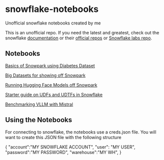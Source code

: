 # snowflake-notebooks
Unofficial snowflake notebooks created by me

This is an unofficial repo. If you need the latest and greatest, check out the snowflake [documentation](https://docs.snowflake.com/) or their [official repos](https://github.com/snowflakedb) or [Snowflake labs repo](https://github.com/Snowflake-Labs/).

## Notebooks

[Basics of Snowpark using Diabetes Dataset](SnowPark_Basics_Diabetes/Snowpark_For_Python_ML_Diabetes.ipynb)  

[Big Datasets for showing off Snowpark](BigData_Demo/xgboost_tpcds.ipynb) 

[Running Hugging Face Models off Snowpark](Snowpark_HuggingFace.ipynb)

[Starter guide on UDFs and UDTFs in Snowflake](UDF_UDTF_Examples.ipynb)

[Benchmarking VLLM with Mistral](VLLM_benchmark_Mistral.ipynb)



## Using the Notebooks

For connecting to snowflake, the notebooks use a creds.json file.  You will want to create this JSON file with the following structure

{
    "account":"MY SNOWFLAKE ACCOUNT",
    "user": "MY USER",
    "password":"MY PASSWORD",
    "warehouse":"MY WH",
}

